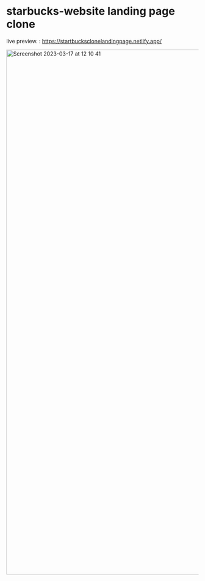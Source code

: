 # starbucks-website landing page clone

live preview. : https://startbucksclonelandingpage.netlify.app/

<img width="1376" alt="Screenshot 2023-03-17 at 12 10 41" src="https://user-images.githubusercontent.com/71533694/225889119-f6d95d7b-6776-4328-8c47-9bdb9a1163d6.png">
